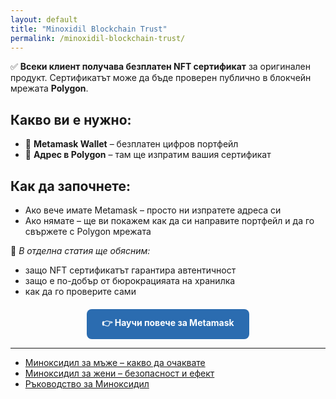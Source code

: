 ```yaml
---
layout: default
title: "Minoxidil Blockchain Trust"
permalink: /minoxidil-blockchain-trust/
---
```



<p>✅ <strong>Всеки клиент получава безплатен NFT сертификат</strong> за оригинален продукт. 
Сертификатът може да бъде проверен публично в блокчейн мрежата <strong>Polygon</strong>.</p>

<h2>Какво ви е нужно:</h2>
<ul>
  <li>🦊 <strong>Metamask Wallet</strong> – безплатен цифров портфейл</li>
  <li>🔗 <strong>Адрес в Polygon</strong> – там ще изпратим вашия сертификат</li>
</ul>

<h2>Как да започнете:</h2>
<ul>
  <li>Ако вече имате Metamask – просто ни изпратете адреса си</li>
  <li>Ако нямате – ще ви покажем как да си направите портфейл и да го свържете с Polygon мрежата</li>
</ul>

<p>📖 <em>В отделна статия ще обясним:</em></p>
<ul>
  <li>защо NFT сертификатът гарантира автентичност</li>
  <li>защо е по-добър от бюрокрацияата на хранилка</li>
  <li>как да го проверите сами</li>
</ul>

<div style="margin-top:20px; text-align:center;">
  <a href="/rakovodstvo-za-metamask/" 
     style="background-color:#2b6cb0; color:#fff; padding:12px 24px; border-radius:8px; 
            text-decoration:none; font-weight:bold; display:inline-block;">
    👉 Научи повече за Metamask
  </a>
</div>

---

<ul>
  <li><a href="/minoxidil-za-mazhe/">Миноксидил за мъже – какво да очаквате</a></li>
  <li><a href="/minoxidil-za-jeni/">Миноксидил за жени – безопасност и ефект</a></li>
  <li><a href="/rkovo-dstvo-za-minoxidil/">Ръководство за Миноксидил</a></li>
</ul>
